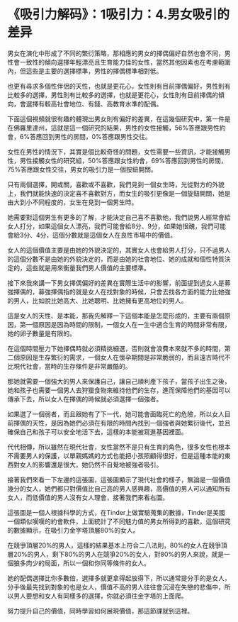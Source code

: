 # 《吸引力解码》：1吸引力：4.男女吸引的差异

男女在演化中形成了不同的繁衍策略，那相應的男女的擇偶偏好自然也會不同，男性會一致性的傾向選擇年輕漂亮且生育能力佳的女性，當然其他因素也在考慮範圍內，但這些是主要的選擇標準，男性的擇偶標準相對低。

也更有尋求多個性伴侶的天性，也就是更花心，女性則有目前擇偶偏好，男性則有比較多的選擇，男性則有比較多的選擇，也就是更花心，女性則有目前擇偶的傾向，會選擇有較高社會地位、有錢、高教育水準的配偶。

下面這個視頻就很有趣的體現出男女則有偏好的差異，在這幾個研究中，第一件是在佛羅里達州，這就是這一個研究的結果，男性的女性接觸，56%答應跟男性約會，6%答應回到男性的房間，0%答應跟男性交往。

女性在男性的情況下，其實是個比較奇怪的問題，女性需要一些資訊，才能接觸男性，男性接觸女性的研究組，50%答應跟女性約會，69%答應回到男性的房間，75%答應跟女性交往，男女的吸引力是一個按鈕開關。

只有兩個選擇，開或關，喜歡或不喜歡，我們見到一個女生時，光從對方的外貌上，我們就能快速的決定喜不喜歡對方，而女生的吸引更像是一個旋鈕開關，她是由大到小不同程度的，女生在見到一個男生時。

她需要對這個男生有更多的了解，才能決定自己喜不喜歡他，我們說男人經常會給女人打分，如果這個女人漂亮，我們可能會給8分、9分，如果她很醜，我們可能會給3分、4分，這個分數就是這個女人在良性市場中的價值。

女人的這個價值主要是由她的外貌決定的，其實女人也會給男人打分，只不過男人的這個分數不是由她的外貌決定的，而是由她的社會地位、她的成就和個性特質決定的，這些就是用來衡量我們男人價值的主要標準。

接下來我來講一下男女擇偶偏好的差異在實際生活中的影響，前面提到過女人是募強擇偶的，募強擇偶指的就是女人在找對象的時候，只會去找各方面的能力比她強的男人，比如說比她高大、比她聰明、比她擁有更高地位的男人。

這是女人的天性、是本能，那我先解釋一下這個本能是怎麼形成的，主要有兩個原因，第一個原因是因為時間的限制，一個女人在一生中適合生育的時間非常有限，她的卵子數量是有限的。

在這個時間壓力下她擇偶時就必須精挑細選，否則就會浪費本來就不多的時間，第二個原因是生存繁衍的需求，一個女人在懷孕期間是非常脆弱的，而且遠古時代不比現代社會，當時的生存條件是非常嚴酷的。

那她就需要一個強大的男人來保護自己，讓自己順利產下孩子，當孩子出生之後，她和孩子也需要一個男人去狩獵食物來維持他們的生存，進而保障他們的基因可以傳承下去，所以女人在擇偶的時候就必須選擇一個強者。

如果選了一個弱者，而且跟她有了下一代，她可能會面臨死亡的危險，所以女人目前擇偶的天性，是因為她們必須在有限的時間內找到一個強者與她繁衍後代，並且確保自己和孩子可以安全地活下去，這樣的本能被寫進基因裡面。

代代相傳，所以雖然在現代社會，女性當然不是只有生育的角色，很多女性也根本不需要男人的保護，以單親媽媽的方式也能把小孩照顧得很好，但是這種本能的東西對女人的影響還是很大，她仍然不自覺地被強者吸引。

接著我們來看一下左邊的這張圖，這張圖顯示了現代社會的樣子，無論是一個價值幾分的女人，她們都只對價值比自己高的男人感興趣，高價值的男人可以通知所有女人，而低價值的男人沒有女人理會，接著我們來看右圖。

這張圖是一個人根據科學的方式，在Tinder上做實驗蒐集的數據，Tinder是美國一個類似嘆嘆的約會軟件，上面統計了不同魅力值的男女所得到的喜歡，這個研究的數據顯示，在吸引力金字塔頂層80%的女人。

在競爭頂層20%的男人，這樣的結果基本上符合二八法則，80%的女人在競爭頂層20%的男人，剩下80%的男人在競爭20%的女人，對80%的男人來說，就是一個狼多肉少的局面，所以一個和你同等條件的女人。

她的配偶選擇比你多數倍，選擇多就更拿得起放得下，所以通常提分手的是女人，分手後最先找到對象的也是女人，價值不高的男人往往會沉浸在失戀的悲傷中，所以男人要想和女人有同樣多的選擇，你就必須往金字塔的上面爬。

努力提升自己的價值，同時學習如何展現價值，那這節課就到這裡。